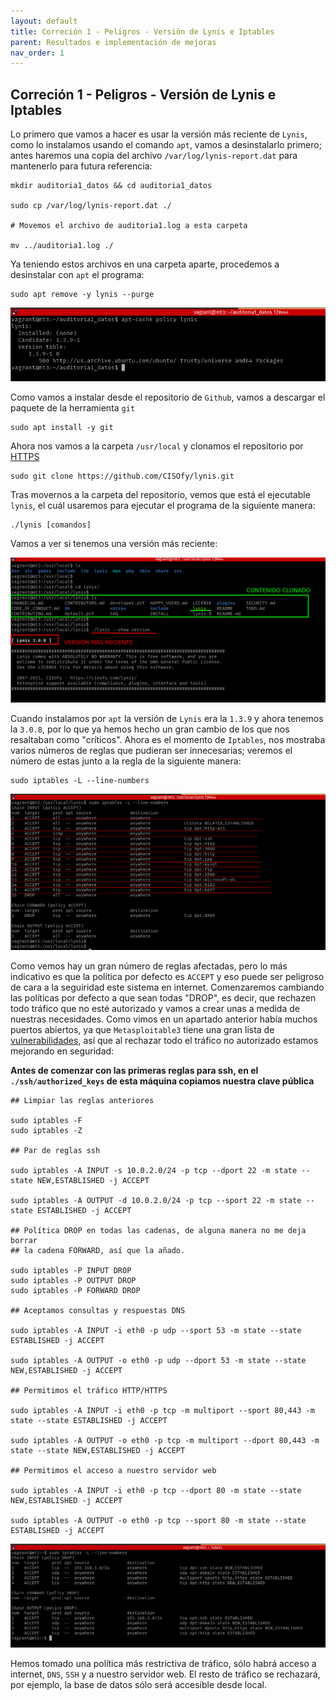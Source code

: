 ```yaml
---
layout: default
title: Correción 1 - Peligros - Versión de Lynis e Iptables
parent: Resultados e implementación de mejoras
nav_order: 1
---
```


## Correción 1 - Peligros - Versión de Lynis e Iptables

Lo primero que vamos a hacer es usar la versión más reciente de `Lynis`, como lo instalamos usando el comando `apt`, vamos a desinstalarlo primero; antes haremos una copia del archivo `/var/log/lynis-report.dat` para mantenerlo para futura referencia:

~~~
mkdir auditoria1_datos && cd auditoria1_datos

sudo cp /var/log/lynis-report.dat ./

# Movemos el archivo de auditoria1.log a esta carpeta

mv ../auditoria1.log ./
~~~

Ya teniendo estos archivos en una carpeta aparte, procedemos a desinstalar con `apt` el programa:

~~~
sudo apt remove -y lynis --purge
~~~

<img src="https://raw.githubusercontent.com/crivmar/crivmar-lynis.github.io/main/assets/images/27.png"/>

Como vamos a instalar desde el repositorio de `Github`, vamos a descargar el paquete de la herramienta `git`

~~~
sudo apt install -y git
~~~

Ahora nos vamos a la carpeta `/usr/local` y clonamos el repositorio por [HTTPS](https://github.com/CISOfy/lynis.git)

~~~
sudo git clone https://github.com/CISOfy/lynis.git
~~~

Tras movernos a la carpeta del repositorio, vemos que está el ejecutable `lynis`, el cuál usaremos para ejecutar el programa de la siguiente manera:

~~~
./lynis [comandos]
~~~

Vamos a ver si tenemos una versión más reciente:

<img src="https://raw.githubusercontent.com/crivmar/crivmar-lynis.github.io/main/assets/images/28.png"/>


Cuando instalamos por `apt` la versión de `Lynis` era la `1.3.9` y ahora tenemos la `3.0.8`, por lo que ya hemos hecho un gran cambio de los que nos resaltaban como "críticos". Ahora es el momento de `Iptables`, nos mostraba varios números de reglas que pudieran ser innecesarias; veremos el número de estas junto a la regla de la siguiente manera:

~~~
sudo iptables -L --line-numbers
~~~

<img src="https://raw.githubusercontent.com/crivmar/crivmar-lynis.github.io/main/assets/images/29.png"/>

Como vemos hay un gran número de reglas afectadas, pero lo más indicativo es que la política por defecto es `ACCEPT` y eso puede ser peligroso de cara a la seguiridad este sistema en internet. Comenzaremos cambiando las políticas por defecto a que sean todas "DROP", es decir, que rechazen todo tráfico que no esté autorizado y vamos a crear unas a medida de nuestras necesidades. Como vimos en un apartado anterior había muchos puertos abiertos, ya que `Metasploitable3` tiene una gran lista de [vulnerabilidades](https://github.com/rapid7/metasploitable3/wiki/Vulnerabilities), así que al rechazar todo el tráfico no autorizado estamos mejorando en seguridad:

**Antes de comenzar con las primeras reglas para ssh, en el `./ssh/authorized_keys` de esta máquina copiamos nuestra clave pública**


~~~
## Limpiar las reglas anteriores

sudo iptables -F
sudo iptables -Z

## Par de reglas ssh

sudo iptables -A INPUT -s 10.0.2.0/24 -p tcp --dport 22 -m state --state NEW,ESTABLISHED -j ACCEPT

sudo iptables -A OUTPUT -d 10.0.2.0/24 -p tcp --sport 22 -m state --state ESTABLISHED -j ACCEPT 

## Política DROP en todas las cadenas, de alguna manera no me deja borrar 
## la cadena FORWARD, así que la añado.

sudo iptables -P INPUT DROP
sudo iptables -P OUTPUT DROP
sudo iptables -P FORWARD DROP

## Aceptamos consultas y respuestas DNS

sudo iptables -A INPUT -i eth0 -p udp --sport 53 -m state --state ESTABLISHED -j ACCEPT

sudo iptables -A OUTPUT -o eth0 -p udp --dport 53 -m state --state NEW,ESTABLISHED -j ACCEPT

## Permitimos el tráfico HTTP/HTTPS

sudo iptables -A INPUT -i eth0 -p tcp -m multiport --sport 80,443 -m state --state ESTABLISHED -j ACCEPT

sudo iptables -A OUTPUT -o eth0 -p tcp -m multiport --dport 80,443 -m state --state NEW,ESTABLISHED -j ACCEPT

## Permitimos el acceso a nuestro servidor web

sudo iptables -A INPUT -i eth0 -p tcp --dport 80 -m state --state NEW,ESTABLISHED -j ACCEPT

sudo iptables -A OUTPUT -o eth0 -p tcp --sport 80 -m state --state ESTABLISHED -j ACCEPT
~~~

<img src="https://raw.githubusercontent.com/crivmar/crivmar-lynis.github.io/main/assets/images/30.png"/>

Hemos tomado una política más restrictiva de tráfico, sólo habrá acceso a internet, `DNS`, `SSH` y a nuestro servidor web. El resto de tráfico se rechazará, por ejemplo, la base de datos sólo será accesible desde local.

